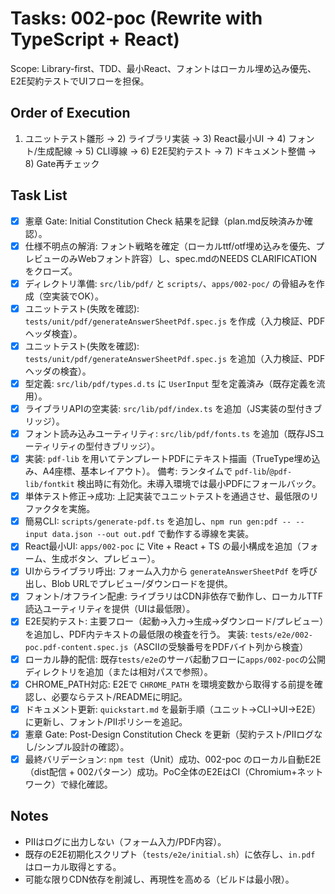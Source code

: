 # Tasks: 002-poc (Rewrite with TypeScript + React)

Scope: Library-first、TDD、最小React、フォントはローカル埋め込み優先、E2E契約テストでUIフローを担保。

## Order of Execution
1) ユニットテスト雛形 → 2) ライブラリ実装 → 3) React最小UI → 4) フォント/生成配線 → 5) CLI導線 → 6) E2E契約テスト → 7) ドキュメント整備 → 8) Gate再チェック

## Task List
 - [X] 憲章 Gate: Initial Constitution Check 結果を記録（plan.md反映済みか確認）。
 - [X] 仕様不明点の解消: フォント戦略を確定（ローカルttf/otf埋め込みを優先、プレビューのみWebフォント許容）し、spec.mdのNEEDS CLARIFICATIONをクローズ。
 - [X] ディレクトリ準備: `src/lib/pdf/` と `scripts/`、`apps/002-poc/` の骨組みを作成（空実装でOK）。
 - [X] ユニットテスト(失敗を確認): `tests/unit/pdf/generateAnswerSheetPdf.spec.js` を作成（入力検証、PDFヘッダ検査）。
 - [X] ユニットテスト(失敗を確認): `tests/unit/pdf/generateAnswerSheetPdf.spec.js` を追加（入力検証、PDFヘッダの検査）。
 - [X] 型定義: `src/lib/pdf/types.d.ts` に `UserInput` 型を定義済み（既存定義を流用）。
 - [X] ライブラリAPIの空実装: `src/lib/pdf/index.ts` を追加（JS実装の型付きブリッジ）。
 - [X] フォント読み込みユーティリティ: `src/lib/pdf/fonts.ts` を追加（既存JSユーティリティの型付きブリッジ）。
 - [X] 実装: `pdf-lib` を用いてテンプレートPDFにテキスト描画（TrueType埋め込み、A4座標、基本レイアウト）。
       備考: ランタイムで `pdf-lib`/`@pdf-lib/fontkit` 検出時に有効化。未導入環境では最小PDFにフォールバック。
 - [X] 単体テスト修正→成功: 上記実装でユニットテストを通過させ、最低限のリファクタを実施。
 - [X] 簡易CLI: `scripts/generate-pdf.ts` を追加し、`npm run gen:pdf -- --input data.json --out out.pdf` で動作する導線を実装。
 - [X] React最小UI: `apps/002-poc` に Vite + React + TS の最小構成を追加（フォーム、生成ボタン、プレビュー）。
 - [X] UIからライブラリ呼出: フォーム入力から `generateAnswerSheetPdf` を呼び出し、Blob URLでプレビュー/ダウンロードを提供。
 - [X] フォント/オフライン配慮: ライブラリはCDN非依存で動作し、ローカルTTF読込ユーティリティを提供（UIは最低限）。
 - [X] E2E契約テスト: 主要フロー（起動→入力→生成→ダウンロード/プレビュー）を追加し、PDF内テキストの最低限の検査を行う。
       実装: `tests/e2e/002-poc.pdf-content.spec.js`（ASCIIの受験番号をPDFバイト列から検査）
 - [X] ローカル静的配信: 既存`tests/e2e`のサーバ起動フローに`apps/002-poc`の公開ディレクトリを追加（または相対パスで参照）。
 - [X] CHROME_PATH対応: E2Eで `CHROME_PATH` を環境変数から取得する前提を確認し、必要ならテスト/READMEに明記。
 - [X] ドキュメント更新: `quickstart.md` を最新手順（ユニット→CLI→UI→E2E）に更新し、フォント/PIIポリシーを追記。
 - [X] 憲章 Gate: Post-Design Constitution Check を更新（契約テスト/PIIログなし/シンプル設計の確認）。
 - [X] 最終バリデーション: `npm test`（Unit）成功、002-poc のローカル自動E2E（dist配信 + 002パターン）成功。PoC全体のE2EはCI（Chromium+ネットワーク）で緑化確認。

## Notes
- PIIはログに出力しない（フォーム入力/PDF内容）。
- 既存のE2E初期化スクリプト（`tests/e2e/initial.sh`）に依存し、`in.pdf` はローカル取得とする。
- 可能な限りCDN依存を削減し、再現性を高める（ビルドは最小限）。
